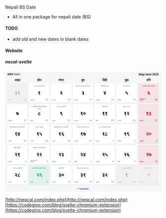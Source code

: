 Nepali BS Date
- All in one package for nepali date (BS)

#### TODO
- add old and new dates in blank dates

#### Website
##### necal-svelte
![nepali calculator image](./images/1.png "a title")

[http://nepcal.com/index.php](http://nepcal.com/index.php)
[https://codegino.com/blog/svelte-chromium-extension](https://codegino.com/blog/svelte-chromium-extension)